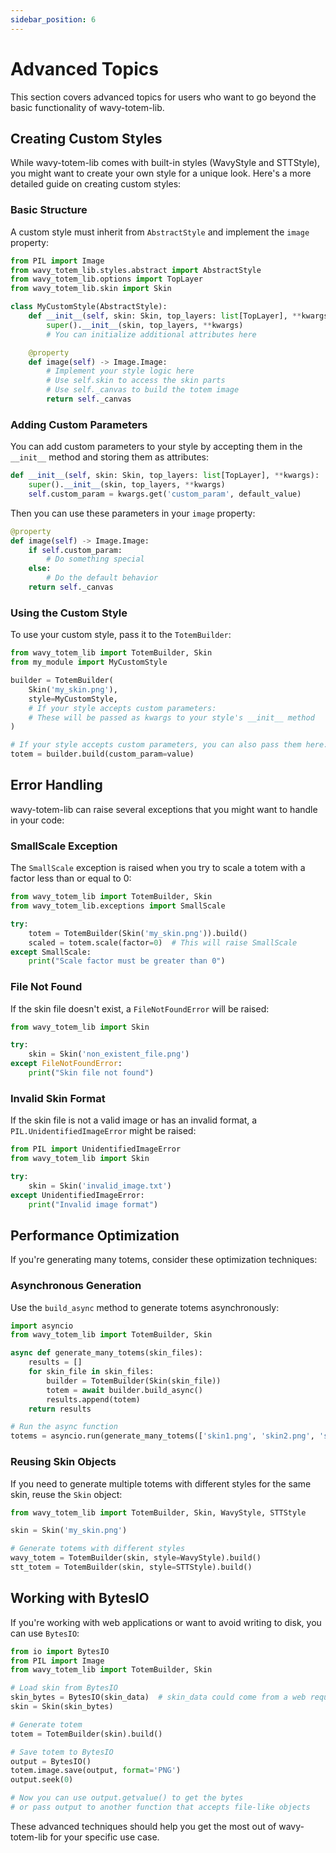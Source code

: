 ```yaml
---
sidebar_position: 6
---
```


# Advanced Topics

This section covers advanced topics for users who want to go beyond the basic functionality of wavy-totem-lib.

## Creating Custom Styles

While wavy-totem-lib comes with built-in styles (WavyStyle and STTStyle), you might want to create your own style for a unique look. Here's a more detailed guide on creating custom styles:

### Basic Structure

A custom style must inherit from `AbstractStyle` and implement the `image` property:

```python
from PIL import Image
from wavy_totem_lib.styles.abstract import AbstractStyle
from wavy_totem_lib.options import TopLayer
from wavy_totem_lib.skin import Skin

class MyCustomStyle(AbstractStyle):
    def __init__(self, skin: Skin, top_layers: list[TopLayer], **kwargs):
        super().__init__(skin, top_layers, **kwargs)
        # You can initialize additional attributes here

    @property
    def image(self) -> Image.Image:
        # Implement your style logic here
        # Use self.skin to access the skin parts
        # Use self._canvas to build the totem image
        return self._canvas
```

### Adding Custom Parameters

You can add custom parameters to your style by accepting them in the `__init__` method and storing them as attributes:

```python
def __init__(self, skin: Skin, top_layers: list[TopLayer], **kwargs):
    super().__init__(skin, top_layers, **kwargs)
    self.custom_param = kwargs.get('custom_param', default_value)
```

Then you can use these parameters in your `image` property:

```python
@property
def image(self) -> Image.Image:
    if self.custom_param:
        # Do something special
    else:
        # Do the default behavior
    return self._canvas
```

### Using the Custom Style

To use your custom style, pass it to the `TotemBuilder`:

```python
from wavy_totem_lib import TotemBuilder, Skin
from my_module import MyCustomStyle

builder = TotemBuilder(
    Skin('my_skin.png'),
    style=MyCustomStyle,
    # If your style accepts custom parameters:
    # These will be passed as kwargs to your style's __init__ method
)

# If your style accepts custom parameters, you can also pass them here:
totem = builder.build(custom_param=value)
```

## Error Handling

wavy-totem-lib can raise several exceptions that you might want to handle in your code:

### SmallScale Exception

The `SmallScale` exception is raised when you try to scale a totem with a factor less than or equal to 0:

```python
from wavy_totem_lib import TotemBuilder, Skin
from wavy_totem_lib.exceptions import SmallScale

try:
    totem = TotemBuilder(Skin('my_skin.png')).build()
    scaled = totem.scale(factor=0)  # This will raise SmallScale
except SmallScale:
    print("Scale factor must be greater than 0")
```

### File Not Found

If the skin file doesn't exist, a `FileNotFoundError` will be raised:

```python
from wavy_totem_lib import Skin

try:
    skin = Skin('non_existent_file.png')
except FileNotFoundError:
    print("Skin file not found")
```

### Invalid Skin Format

If the skin file is not a valid image or has an invalid format, a `PIL.UnidentifiedImageError` might be raised:

```python
from PIL import UnidentifiedImageError
from wavy_totem_lib import Skin

try:
    skin = Skin('invalid_image.txt')
except UnidentifiedImageError:
    print("Invalid image format")
```

## Performance Optimization

If you're generating many totems, consider these optimization techniques:

### Asynchronous Generation

Use the `build_async` method to generate totems asynchronously:

```python
import asyncio
from wavy_totem_lib import TotemBuilder, Skin

async def generate_many_totems(skin_files):
    results = []
    for skin_file in skin_files:
        builder = TotemBuilder(Skin(skin_file))
        totem = await builder.build_async()
        results.append(totem)
    return results

# Run the async function
totems = asyncio.run(generate_many_totems(['skin1.png', 'skin2.png', 'skin3.png']))
```

### Reusing Skin Objects

If you need to generate multiple totems with different styles for the same skin, reuse the `Skin` object:

```python
from wavy_totem_lib import TotemBuilder, Skin, WavyStyle, STTStyle

skin = Skin('my_skin.png')

# Generate totems with different styles
wavy_totem = TotemBuilder(skin, style=WavyStyle).build()
stt_totem = TotemBuilder(skin, style=STTStyle).build()
```

## Working with BytesIO

If you're working with web applications or want to avoid writing to disk, you can use `BytesIO`:

```python
from io import BytesIO
from PIL import Image
from wavy_totem_lib import TotemBuilder, Skin

# Load skin from BytesIO
skin_bytes = BytesIO(skin_data)  # skin_data could come from a web request
skin = Skin(skin_bytes)

# Generate totem
totem = TotemBuilder(skin).build()

# Save totem to BytesIO
output = BytesIO()
totem.image.save(output, format='PNG')
output.seek(0)

# Now you can use output.getvalue() to get the bytes
# or pass output to another function that accepts file-like objects
```

These advanced techniques should help you get the most out of wavy-totem-lib for your specific use case.
